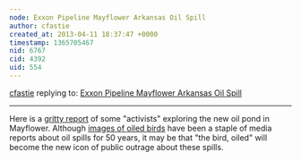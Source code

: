 ```yaml
---
node: Exxon Pipeline Mayflower Arkansas Oil Spill 
author: cfastie
created_at: 2013-04-11 18:37:47 +0000
timestamp: 1365705467
nid: 6767
cid: 4392
uid: 554
---
```




[cfastie](../profile/cfastie) replying to: [Exxon Pipeline Mayflower Arkansas Oil Spill ](../notes/danbeavers/4-11-2013/exxon-pipeline-mayflower-arkansas-oil-spill)

----
Here is a <a href="http://leaksource.wordpress.com/2013/04/07/thank-you-exxon-mayflower-arkansas-new-oil-lake/">gritty report</a> of some "activists" exploring the new oil pond in Mayflower. Although <a href="http://jah.oxfordjournals.org/content/99/1/124.full">images of oiled birds</a> have been a staple of media reports about oil spills for 50 years, it may be that "the bird, oiled" will become the new icon of public outrage about these spills.
<img src="http://leaksource.files.wordpress.com/2013/04/exxon-oil-fuck-you.jpg?w=359&h=481" alt="" />